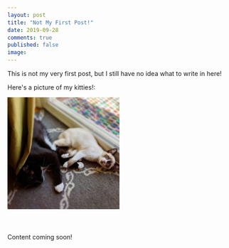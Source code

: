 ```yaml
---
layout: post
title: "Not My First Post!"
date: 2019-09-28
comments: true
published: false
image:
---
```


This is not my very first post, but I still have no idea what to write in here!

Here's a picture of my kitties!:

<img height="50%" width="50%" src="/teddy-leelu.jpg" alt="fur babies">
<br><br><br><br>
Content coming soon!
